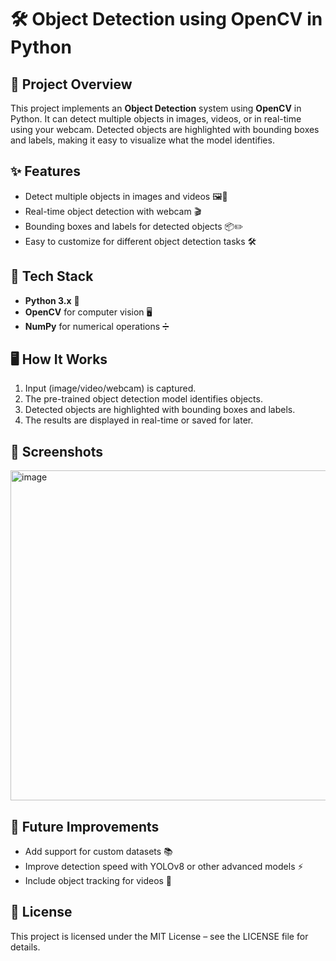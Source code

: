 # 🛠️ Object Detection using OpenCV in Python

## 🚀 Project Overview

This project implements an **Object Detection** system using **OpenCV** in Python. It can detect multiple objects in images, videos, or in real-time using your webcam. Detected objects are highlighted with bounding boxes and labels, making it easy to visualize what the model identifies.

## ✨ Features

* Detect multiple objects in images and videos 🖼️🎥
* Real-time object detection with webcam 🎬
* Bounding boxes and labels for detected objects 📦✏️
* Easy to customize for different object detection tasks 🛠️

## 🧰 Tech Stack

* **Python 3.x** 🐍
* **OpenCV** for computer vision 🖥️
* **NumPy** for numerical operations ➗

## 🖥️ How It Works

1. Input (image/video/webcam) is captured.
2. The pre-trained object detection model identifies objects.
3. Detected objects are highlighted with bounding boxes and labels.
4. The results are displayed in real-time or saved for later.

## 📸 Screenshots

<img width="752" height="528" alt="image" src="https://github.com/user-attachments/assets/6bfb1a3a-5293-4ad3-aebe-7f586bda5095" />

## 🌟 Future Improvements

* Add support for custom datasets 📚
* Improve detection speed with YOLOv8 or other advanced models ⚡
* Include object tracking for videos 🎯

## 📄 License

This project is licensed under the MIT License – see the LICENSE file for details.
